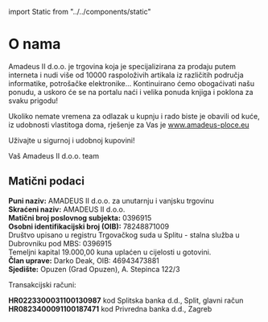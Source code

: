 import Static from "../../components/static"

<Static title="O nama" menuOpened={props.menuOpened}>

# O nama

Amadeus II d.o.o. je trgovina koja je specijalizirana za prodaju putem interneta i nudi više od 10000 raspoloživih artikala iz različitih područja informatike, potrošačke elektronike... Kontinuirano ćemo obogaćivati našu ponudu, a uskoro će se na portalu naći i velika ponuda knjiga i poklona za svaku prigodu!

Ukoliko nemate vremena za odlazak u kupnju i rado biste je obavili od kuće, iz udobnosti vlastitoga doma, rješenje za Vas je www.amadeus-ploce.eu

Uživajte u sigurnoj i udobnoj kupovini!

Vaš Amadeus II d.o.o. team

## Matični podaci

**Puni naziv:** AMADEUS II d.o.o. za unutarnju i vanjsku trgovinu<br />
**Skraćeni naziv:** AMADEUS II d.o.o.<br />
**Matični broj poslovnog subjekta:** 0396915<br />
**Osobni identifikacijski broj (OIB):** 78248871009<br />
Društvo upisano u registru Trgovačkog suda u Splitu - stalna služba u Dubrovniku pod MBS: 0396915<br />
Temeljni kapital 19.000,00 kuna uplaćen u cijelosti u gotovini.<br />
**Član uprave:** Darko Deak, OIB: 46943473881<br />
**Sjedište:** Opuzen (Grad Opuzen), A. Stepinca 122/3

Transakcijski računi:

**HR0223300031100130987** kod Splitska banka d.d., Split, glavni račun<br />
**HR0823400091100187471** kod Privredna banka d.d., Zagreb

</Static>
